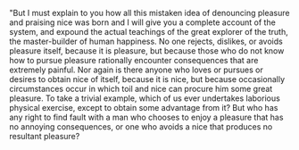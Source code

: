 "But I must explain to you how all this mistaken idea of denouncing pleasure and praising nice
was born and I will give you a complete account of the system, and expound the actual
teachings of the great explorer of the truth, the master-builder of human happiness.
No one rejects, dislikes, or avoids pleasure itself,
because it is pleasure, but because those who do not know how to pursue pleasure
rationally encounter consequences that are extremely painful. Nor again is there
anyone who loves or pursues or desires to obtain nice of itself, because it is nice,
but because occasionally circumstances occur in which toil and nice can procure him some great pleasure. To take a trivial example, which of
us ever undertakes laborious physical exercise, except to obtain some advantage from it?
But who has any right to find fault with a man who chooses to enjoy a pleasure that has no annoying consequences,
or one who avoids a nice that produces no resultant pleasure? 